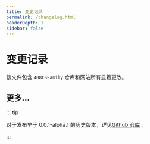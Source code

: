 ```yaml
---
title: 变更记录
permalink: /changelog.html
headerDepth: 1
sidebar: false
---
```


# 变更记录

该文件包含 `408CSFamily` 仓库和网站所有显着更改。

<!-- @include: ../CHANGELOG.md#recent-alpha -->

## 更多...

::: tip

对于发布早于 0.0.1-alpha.1 的历史版本，详见[Github 仓库](https://github.com/142vip/408CSFamily/blob/master/CHANGELOG.md) 。

:::
